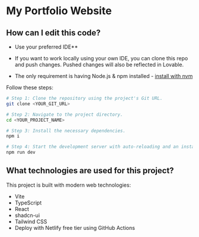 # My Portfolio Website

## How can I edit this code?

- Use your preferred IDE**

- If you want to work locally using your own IDE, you can clone this repo and push changes. Pushed changes will also be reflected in Lovable.

- The only requirement is having Node.js & npm installed - [install with nvm](https://github.com/nvm-sh/nvm#installing-and-updating)

Follow these steps:

```sh
# Step 1: Clone the repository using the project's Git URL.
git clone <YOUR_GIT_URL>

# Step 2: Navigate to the project directory.
cd <YOUR_PROJECT_NAME>

# Step 3: Install the necessary dependencies.
npm i

# Step 4: Start the development server with auto-reloading and an instant preview.
npm run dev
```

## What technologies are used for this project?

This project is built with modern web technologies:

- Vite
- TypeScript
- React
- shadcn-ui
- Tailwind CSS
- Deploy with Netlify free tier using GitHub Actions
